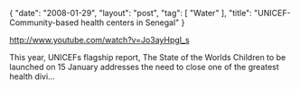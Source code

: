 {
   "date": "2008-01-29",
   "layout": "post",
   "tag": [
      "Water"
   ],
   "title": "UNICEF- Community-based health centers in Senegal"
}

http://www.youtube.com/watch?v=Jo3ayHpgI_s  

This year, UNICEFs flagship report, The State of the Worlds Children to be launched on 15 January addresses the need to close one of the greatest health divi...